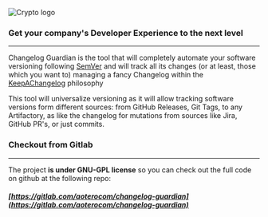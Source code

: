 ![Crypto logo](/img//changelog-guardian.png)

### Get your company's Developer Experience to the next level

* * *

Changelog Guardian is the tool that will completely automate your software versioning following [SemVer](https://semver.org/) and will track all its changes (or at least, those which you want to) managing a fancy Changelog within the [KeepAChangelog](https://keepachangelog.com/en/1.1.0/) philosophy

This tool will universalize versioning as it will allow tracking software versions form different sources: from GitHub Releases, Git Tags, to any Artifactory, as like the changelog for mutations from sources like Jira, GitHub PR's, or just commits.

### Checkout from Gitlab

* * *

The project **is under GNU-GPL license** so you can check out the full code on github at the following repo:

##### [https://gitlab.com/aoterocom/changelog-guardian](https://gitlab.com/aoterocom/changelog-guardian)
